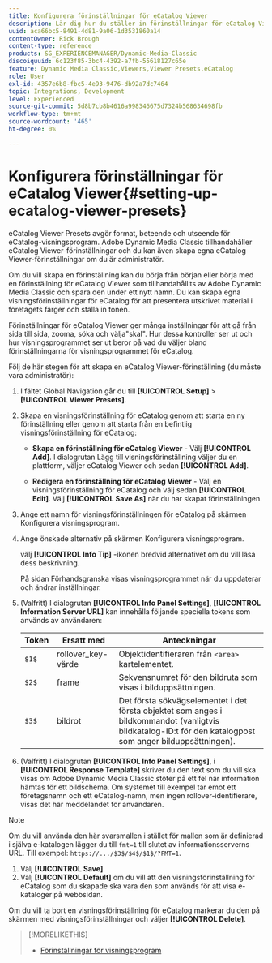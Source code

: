 ```yaml
---
title: Konfigurera förinställningar för eCatalog Viewer
description: Lär dig hur du ställer in förinställningar för eCatalog Viewer i Adobe Dynamic Media Classic.
uuid: aca66bc5-8491-4d81-9a06-1d3531860a14
contentOwner: Rick Brough
content-type: reference
products: SG_EXPERIENCEMANAGER/Dynamic-Media-Classic
discoiquuid: 6c123f85-3bc4-4392-a7fb-55618127c65e
feature: Dynamic Media Classic,Viewers,Viewer Presets,eCatalog
role: User
exl-id: 4357e6b8-fbc5-4e93-9476-db92a7dc7464
topic: Integrations, Development
level: Experienced
source-git-commit: 5d8b7cb8b4616a998346675d7324b568634698fb
workflow-type: tm+mt
source-wordcount: '465'
ht-degree: 0%

---
```


# Konfigurera förinställningar för eCatalog Viewer{#setting-up-ecatalog-viewer-presets}

eCatalog Viewer Presets avgör format, beteende och utseende för eCatalog-visningsprogram. Adobe Dynamic Media Classic tillhandahåller eCatalog Viewer-förinställningar och du kan även skapa egna eCatalog Viewer-förinställningar om du är administratör.

Om du vill skapa en förinställning kan du börja från början eller börja med en förinställning för eCatalog Viewer som tillhandahållits av Adobe Dynamic Media Classic och spara den under ett nytt namn. Du kan skapa egna visningsförinställningar för eCatalog för att presentera utskrivet material i företagets färger och ställa in tonen.

Förinställningar för eCatalog Viewer ger många inställningar för att gå från sida till sida, zooma, söka och välja&quot;skal&quot;. Hur dessa kontroller ser ut och hur visningsprogrammet ser ut beror på vad du väljer bland förinställningarna för visningsprogrammet för eCatalog.

Följ de här stegen för att skapa en eCatalog Viewer-förinställning (du måste vara administratör):

1. I fältet Global Navigation går du till **[!UICONTROL Setup]** > **[!UICONTROL Viewer Presets]**.
1. Skapa en visningsförinställning för eCatalog genom att starta en ny förinställning eller genom att starta från en befintlig visningsförinställning för eCatalog:

   * **Skapa en förinställning för eCatalog Viewer** - Välj **[!UICONTROL Add]**. I dialogrutan Lägg till visningsförinställning väljer du en plattform, väljer eCatalog Viewer och sedan **[!UICONTROL Add]**.

   * **Redigera en förinställning för eCatalog Viewer** - Välj en visningsförinställning för eCatalog och välj sedan **[!UICONTROL Edit]**. Välj **[!UICONTROL Save As]** när du har skapat förinställningen.

1. Ange ett namn för visningsförinställningen för eCatalog på skärmen Konfigurera visningsprogram.
1. Ange önskade alternativ på skärmen Konfigurera visningsprogram.

   välj **[!UICONTROL Info Tip]** -ikonen bredvid alternativet om du vill läsa dess beskrivning.

   På sidan Förhandsgranska visas visningsprogrammet när du uppdaterar och ändrar inställningar.

1. (Valfritt) I dialogrutan **[!UICONTROL Info Panel Settings]**, **[!UICONTROL Information Server URL]** kan innehålla följande speciella tokens som används av användaren:

   | Token | Ersatt med | Anteckningar |
   | --- | --- | --- |
   | `$1$` | rollover_key-värde | Objektidentifieraren från `<area>` kartelementet. |
   | `$2$` | frame | Sekvensnumret för den bildruta som visas i bilduppsättningen. |
   | `$3$` | bildrot | Det första sökvägselementet i det första objektet som anges i bildkommandot (vanligtvis bildkatalog-ID:t för den katalogpost som anger bilduppsättningen). |

1. (Valfritt) I dialogrutan **[!UICONTROL Info Panel Settings]**, i **[!UICONTROL Response Template]** skriver du den text som du vill ska visas om Adobe Dynamic Media Classic stöter på ett fel när information hämtas för ett bildschema. Om systemet till exempel tar emot ett företagsnamn och ett eCatalog-namn, men ingen rollover-identifierare, visas det här meddelandet för användaren.

>[!NOTE]
>
>Om du vill använda den här svarsmallen i stället för mallen som är definierad i själva e-katalogen lägger du till `fmt=1` till slutet av informationsserverns URL. Till exempel: `https://.../$3$/$4$/$1$/?FMT=1`.

1. Välj **[!UICONTROL Save]**.
1. Välj **[!UICONTROL Default]** om du vill att den visningsförinställning för eCatalog som du skapade ska vara den som används för att visa e-kataloger på webbsidan.

Om du vill ta bort en visningsförinställning för eCatalog markerar du den på skärmen med visningsförinställningar och väljer **[!UICONTROL Delete]**.

>[!MORELIKETHIS]
>
>* [Förinställningar för visningsprogram](application-setup.md#viewer_presets)
